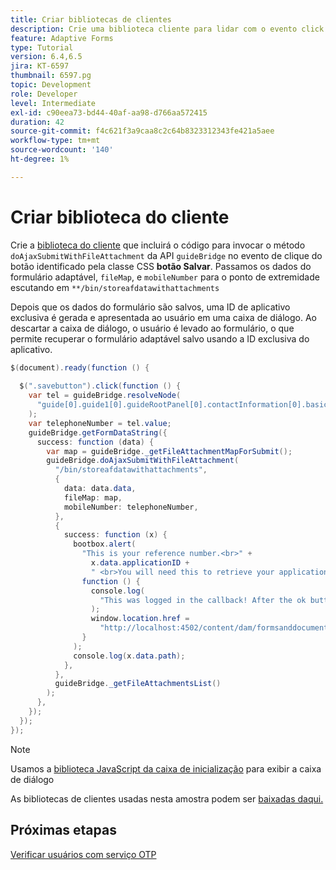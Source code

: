 ```yaml
---
title: Criar bibliotecas de clientes
description: Crie uma biblioteca cliente para lidar com o evento click do botão "Salvar e sair"
feature: Adaptive Forms
type: Tutorial
version: 6.4,6.5
jira: KT-6597
thumbnail: 6597.pg
topic: Development
role: Developer
level: Intermediate
exl-id: c90eea73-bd44-40af-aa98-d766aa572415
duration: 42
source-git-commit: f4c621f3a9caa8c2c64b8323312343fe421a5aee
workflow-type: tm+mt
source-wordcount: '140'
ht-degree: 1%

---
```


# Criar biblioteca do cliente

Crie a [biblioteca do cliente](https://experienceleague.adobe.com/docs/experience-manager-65/developing/introduction/clientlibs.html) que incluirá o código para invocar o método `doAjaxSubmitWithFileAttachment` da API `guideBridge` no evento de clique do botão identificado pela classe CSS **botão Salvar**.  Passamos os dados do formulário adaptável, `fileMap`, e `mobileNumber` para o ponto de extremidade escutando em `**/bin/storeafdatawithattachments`

Depois que os dados do formulário são salvos, uma ID de aplicativo exclusiva é gerada e apresentada ao usuário em uma caixa de diálogo. Ao descartar a caixa de diálogo, o usuário é levado ao formulário, o que permite recuperar o formulário adaptável salvo usando a ID exclusiva do aplicativo.

```java
$(document).ready(function () {
  
  $(".savebutton").click(function () {
    var tel = guideBridge.resolveNode(
      "guide[0].guide1[0].guideRootPanel[0].contactInformation[0].basicContact[0].telephoneNumber[0]"
    );
    var telephoneNumber = tel.value;
    guideBridge.getFormDataString({
      success: function (data) {
        var map = guideBridge._getFileAttachmentMapForSubmit();
        guideBridge.doAjaxSubmitWithFileAttachment(
          "/bin/storeafdatawithattachments",
          {
            data: data.data,
            fileMap: map,
            mobileNumber: telephoneNumber,
          },
          {
            success: function (x) {
              bootbox.alert(
                "This is your reference number.<br>" +
                  x.data.applicationID +
                  " <br>You will need this to retrieve your application",
                function () {
                  console.log(
                    "This was logged in the callback! After the ok button was pressed"
                  );
                  window.location.href =
                    "http://localhost:4502/content/dam/formsanddocuments/myaccountform/jcr:content?wcmmode=disabled";
                }
              );
              console.log(x.data.path);
            },
          },
          guideBridge._getFileAttachmentsList()
        );
      },
    });
  });
});
```

>[!NOTE]
> Usamos a [biblioteca JavaScript da caixa de inicialização](https://bootboxjs.com/examples.html) para exibir a caixa de diálogo

As bibliotecas de clientes usadas nesta amostra podem ser [baixadas daqui.](assets/store-af-with-attachments-client-lib.zip)

## Próximas etapas

[Verificar usuários com serviço OTP](./verify-users-with-otp.md)
